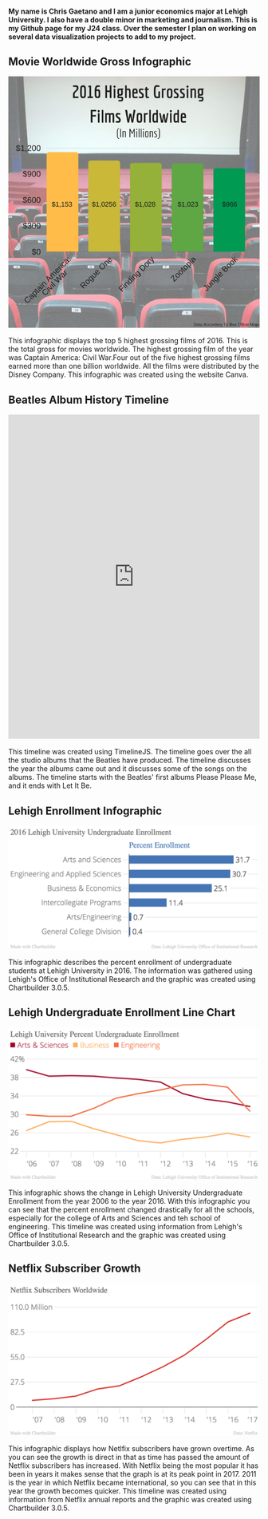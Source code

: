 #### My name is Chris Gaetano and I am a junior economics major at Lehigh University. I also have a double minor in marketing  and journalism. This is my Github page for my J24 class. Over the semester I plan on working on several data visualization projects to add to my project. 


## Movie Worldwide Gross Infographic
![Movie](https://github.com/ChrisGaetano/ChrisGaetano.github.io/blob/master/Highest%20Grossing%20Filmsof%202016.png?raw=true)

This infographic displays the top 5 highest grossing films of 2016. This is the total gross for movies worldwide. The highest grossing film of the year was Captain America: Civil War.Four out of the five highest grossing films earned more than one billion worldwide. All the films were distributed by the Disney Company. This infographic was created using the website Canva.



##  Beatles Album History Timeline
<iframe src='https://cdn.knightlab.com/libs/timeline3/latest/embed/index.html?source=13vJG4x-IC2yt7Fe6AepFW62aBMUpGFn8__SrOH7WZtk&font=Default&lang=en&initial_zoom=2&height=650' width='100%' height='650' webkitallowfullscreen mozallowfullscreen allowfullscreen frameborder='0'></iframe>

This timeline was created using TimelineJS. The timeline goes over the all the studio albums that the Beatles have produced. The timeline discusses the year the albums came out and it discusses some of the songs on the albums. The timeline starts with the Beatles' first albums Please Please Me, and it ends with Let It Be. 



## Lehigh Enrollment Infographic
![Graph](https://raw.githubusercontent.com/ChrisGaetano/ChrisGaetano.github.io/master/2016_Lehigh_University_Undergraduate_Enrollment_Percent_Enrollment_chartbuilder.png)

This infographic describes the percent enrollment of undergraduate students at Lehigh University in 2016. The information was gathered using Lehigh's Office of Institutional Research and the graphic was created using Chartbuilder 3.0.5.



## Lehigh Undergraduate Enrollment Line Chart

![graph](https://github.com/ChrisGaetano/ChrisGaetano.github.io/blob/master/Lehigh_University_Percent_Undergraduate_Enrollment_Arts_%26_Sciences_Business__Engineering_chartbuilder.png)

This infographic shows the change in Lehigh University Undergraduate Enrollment from the year 2006 to the year 2016. With this infographic you can see that the percent enrollment changed drastically for all the schools, especially for the college of Arts and Sciences and teh school of engineering. This timeline was created using information from Lehigh's Office of Institutional Research and the graphic was created using Chartbuilder 3.0.5.



## Netflix Subscriber Growth

![Netflix](https://raw.githubusercontent.com/ChrisGaetano/ChrisGaetano.github.io/master/Netflix__Subscribers_Worldwide_Number_of_Subscribers_(In_Millions)_chartbuilder.png) 

This infographic displays how Netlfix subscribers have grown overtime. As you can see the growth is direct in that as time has passed the amount of Netflix subscribers has increased. With Netflix being the most popular it has been in years it makes sense that the graph is at its peak point in 2017. 2011 is the year in which Netflix became international, so you can see that in this year the growth becomes quicker. This timeline was created using information from Netflix annual reports and the graphic was created using Chartbuilder 3.0.5.
